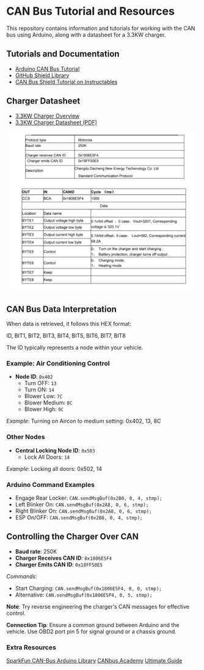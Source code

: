 
# CAN Bus Tutorial and Resources

This repository contains information and tutorials for working with the CAN bus using Arduino, along with a datasheet for a 3.3KW charger.

## Tutorials and Documentation

- [Arduino CAN Bus Tutorial](https://docs.arduino.cc/tutorials/uno-r4-minima/can)
- [GitHub Shield Library](https://seeeddoc.github.io/CAN-BUS_Shield/)
- [CAN Bus Shield Tutorial on Instructables](https://www.instructables.com/Seeed-Studio-CAN-BUS-V20-Hacking-Getting-Started/)

## Charger Datasheet

- [3.3KW Charger Overview](https://www.longrunobc.com/obc-q2-3-3kw-dc48-440v-10-42a-broad-voltage-with-can-stackable-smart-charger-product/)
- [3.3KW Charger Datasheet (PDF)](https://www.longrunobc.com/uploads/DCNE-Q2-3.3-6.6kw-charger-manual0510.pdf)

![Protocol](img/chart.png)

## CAN Bus Data Interpretation

When data is retrieved, it follows this HEX format:

ID, BIT1, BIT2, BIT3, BIT4, BIT5, BIT6, BIT7, BIT8


The ID typically represents a node within your vehicle. 

### Example: Air Conditioning Control
- **Node ID**: `0x402`
  - Turn OFF: `13`
  - Turn ON: `14`
  - Blower Low: `7C`
  - Blower Medium: `8C`
  - Blower High: `9C`

*Example*: Turning on Aircon to medium setting: 0x402, 13, 8C


### Other Nodes
- **Central Locking Node ID**: `0x503`
  - Lock All Doors: `14`

*Example*: Locking all doors: 0x502, 14


### Arduino Command Examples
- Engage Rear Locker: `CAN.sendMsgBuf(0x2B0, 0, 4, stmp);`
- Left Blinker On: `CAN.sendMsgBuf(0x2A8, 0, 6, stmp);`
- Right Blinker On: `CAN.sendMsgBuf(0x2A8, 0, 6, stmp);`
- ESP On/OFF: `CAN.sendMsgBuf(0x2B0, 0, 4, stmp);`

## Controlling the Charger Over CAN

- **Baud rate**: 250K
- **Charger Receives CAN ID**: `0x1806E5F4`
- **Charger Emits CAN ID**: `0x18FF50E5`

*Commands*:
- Start Charging: `CAN.sendMsgBuf(0x1806E5F4, 0, 0, stmp);`
- Alternative: `CAN.sendMsgBuf(0x1806E5F4, 0, 5, stmp);`

**Note**: Try reverse engineering the charger's CAN messages for effective control.

**Connection Tip**: Ensure a common ground between Arduino and the vehicle. Use OBD2 port pin 5 for signal ground or a chassis ground.



### Extra Resources 
[SparkFun CAN-Bus Arduino Library](https://github.com/sparkfun/SparkFun_CAN-Bus_Arduino_Library)
[CANbus Academy](https://learn.canbusacademy.com/)
[Ultimate Guide](img/CANguide.pdf)





